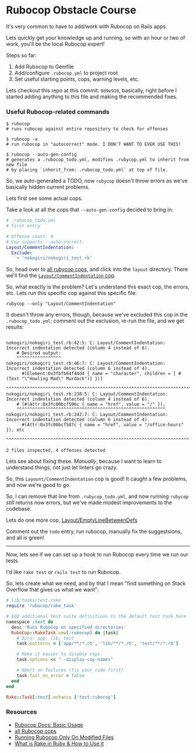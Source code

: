 # Rubocop Obstacle Course

It's very common to have to add/work with Rubocop on Rails apps.

Lets quickly get _your_ knowledge up and running, so with an hour or two of work, you'll be the local Rubocop expert!

Steps so far:

1. Add Rubocop to Gemfile 
2. Add/configure `.rubocop.yml` to project root
3. Set useful starting points, cops, warning levels, etc.

Lets checkout this repo at this commit: `9d9e910`, basically, right before I started adding anything to this file and making the recommended fixes. 

### Useful Rubocop-related commands

```shell
$ rubocop
# runs rubocop against entire repository to check for offenses

$ rubocop -a 
# run rubocop in "autocorrect" mode. I DON'T WANT TO EVER USE THIS!

$ rubocop --auto-gen-config
# generates a .rubocop_todo.yml, modifies .rubycop.yml to inherit from new file
# by placing `inherit_from: .rubocop_todo.yml` at top of file. 
```

So, we auto-generated a TODO, now `rubycop` doesn't throw errors as we've basically hidden current problems.

Lets first see some actual cops.

Take a look at all the cops that `--auto-gen-config` decided to bring in:

```yml
# .rubocop_todo.yml
# first entry

# Offense count: 4
# Cop supports --auto-correct.
Layout/CommentIndentation:
  Exclude:
    - 'nokogiri/nokogiri_test.rb'
```

So, head over to [all rubycop cops](https://github.com/rubocop-hq/rubocop/tree/master/lib/rubocop/cop), and click into the `layout` directory. There we'll find the [`Layout/CommentIndentation` cop](https://github.com/rubocop-hq/rubocop/blob/master/lib/rubocop/cop/layout/comment_indentation.rb).

So, what exactly is the problem? Let's understand this exact cop, the errors, etc. Lets run this specific cop against this specific file:


```
rubycop --only "Layout/CommentIndentation"
```

It doesn't throw any errors, though, because we've excluded this cop in the `.rubocop_todo.yml`; comment out the exclusion, re-run the file, and we get results:

```

nokogiri/nokogiri_test.rb:42:5: C: Layout/CommentIndentation: Incorrect indentation detected (column 4 instead of 6).
    # Desired output:
    ^^^^^^^^^^^^^^^^^
nokogiri/nokogiri_test.rb:46:7: C: Layout/CommentIndentation: Incorrect indentation detected (column 6 instead of 4).
      #(Element:0x3fbfb64f44d4 { name = "character", children = [ #(Text "\"Howling Mad\" Murdock")] })]
      ^^^^^^^^^^^^^^^^^^^^^^^^^^^^^^^^^^^^^^^^^^^^^^^^^^^^^^^^^^^^^^^^^^^^^^^^^^^^^^^^^^^^^^^^^^^^^^^^^^
nokogiri/nokogiri_test.rb:238:5: C: Layout/CommentIndentation: Incorrect indentation detected (column 4 instead of 6).
    # [#(Attr:0x3fc00bcf596c { name = "href", value = "/" }),
    ^^^^^^^^^^^^^^^^^^^^^^^^^^^^^^^^^^^^^^^^^^^^^^^^^^^^^^^^^
nokogiri/nokogiri_test.rb:242:7: C: Layout/CommentIndentation: Incorrect indentation detected (column 6 instead of 4).
      #(Attr:0x3fc00bcf587c { name = "href", value = "/office-hours" }), etc
      ^^^^^^^^^^^^^^^^^^^^^^^^^^^^^^^^^^^^^^^^^^^^^^^^^^^^^^^^^^^^^^^^^^^^^^

2 files inspected, 4 offenses detected
```

Lets see about fixing these. _Manually_, because I want to learn to understand things, not just let linters go crazy.

So, this `Layount/CommentIndentation` cop is good! It caught a few problems, and now we're good to go. 

So, I can remove that line from `.rubycop_todo.yml`, and now running `rubycop` _still_ returns now errors, but we've made modest improvements to the codebase. 

Lets do one more cop, [Layout/EmptyLineBetweenDefs](https://github.com/rubocop-hq/rubocop/blob/master/lib/rubocop/cop/layout/empty_line_between_defs.rb)

Comment out the `todo` entry, run rubocop, manually fix the suggestsions, and all is green!

-------------------------------------------

Now, lets see if we can set up a hook to run Rubocop every time we run our tests.

I'd like `rake test` or `rails test` to run Rubocop. 

So, lets create what we need, and by that I mean "find something on Stack Overflow that gives us what we want": 

```ruby
# lib/tasks/test.rake
require 'rubocop/rake_task'

# Add additional test suite definitions to the default test task here
namespace :test do
  desc 'Runs RuboCop on specified directories'
  RuboCop::RakeTask.new(:rubocop) do |task|
    # Dirs: app, lib, test
    task.patterns = ['app/**/*.rb', 'lib/**/*.rb', 'test/**/*.rb']

    # Make it easier to disable cops.
    task.options << "--display-cop-names"

    # Abort on failures (fix your code first)
    task.fail_on_error = false
  end
end

Rake::Task[:test].enhance ['test:rubocop']
```




### Resources

- [Rubocop Docs: Basic Usage](https://docs.rubocop.org/en/stable/basic_usage/)
- [all Rubocop cops](https://github.com/rubocop-hq/rubocop/tree/master/lib/rubocop/cop)
- [Running Rubocop Only On Modified Files](https://medium.com/devnetwork/running-rubocop-only-on-modified-files-a21aed86e06d)
- [What is Rake in Ruby & How to Use it](https://www.rubyguides.com/2019/02/ruby-rake/)
